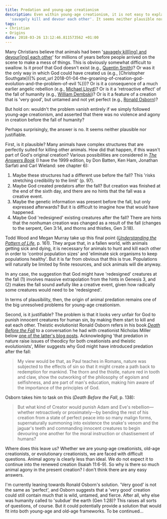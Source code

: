 ```yaml
---
title: Predation and young-age creationism
description: Even within young-age creationism, it is not easy to explain why animals
  'savagely kill and devour each other'. It seems neither plausible nor justifiable.
tags:
- Christian
- Origins
date: 2018-03-26 13:12:46.811573562 +01:00
---
```

Many Christians believe that animals had been '[savagely kill[ing] and devour[ing] each other](https://link.springer.com/article/10.1007%2FBF00141329)' for millions of years before people arrived on the scene to make a mess of things. This is obviously somewhat difficult to swallow. Is it proof that God doesn't exist (e.g., [Quentin Smith](https://link.springer.com/article/10.1007%2FBF00141329))? Or was it the only way in which God could have created us (e.g., [Christopher Southgate]({% post_url 2018-01-04-the-groaning-of-creation-god-evolution-and-the-problem-of-evil %}))? Or is it a consequence of a much earlier angelic rebellion (e.g., [Michael Lloyd](https://shop.alpha.org/product/259/caf%C3%A9-theology-michael-lloyd))? Or is it a 'retroactive effect' of the fall of humanity (e.g., [William Dembski](http://www.bhacademic.com/product/the-end-of-christianity/))? Or is it a feature of a creation that is 'very good', but untamed and not yet perfect (e.g., [Ronald Osborn](https://ronaldosborn.com/death-before-the-fall-biblical-literalism-and-the-problem-of-animal-suffering-ivp-academic-2014/))?

But hold on: wouldn't the problem vanish entirely if we simply followed young-age creationism, and asserted that there was no violence and agony in creation before the fall of humanity?

Perhaps surprisingly, the answer is no. It seems neither plausible nor justifiable.

First, is it plausible? Many animals have complex structures that are perfectly suited for killing other animals. How did that happen, if this wasn't part of God's original creation? Various possibilities are considered in [_The Answers Book_](https://www.amazon.co.uk/dp/B006J5MEC2/) (I have the 1999 edition, by Don Batten, Ken Ham, Jonathan Sarfati and Carl Wieland: see chapter 6):

1. Maybe these structures had a different use before the fall? This 'risks stretching credibility to the limit' (p. 97).
1. Maybe God created predators after the fall? But creation was finished at the end of the sixth day, and there are no hints that the fall was a creative event.
1. Maybe the genetic information was present before the fall, but only expressed afterwards? But it is difficult to imagine how that would have happened.
1. Maybe God 'redesigned' existing creatures after the fall? There are hints that the nonhuman creation was changed as a result of the fall (changes to the serpent, Gen 3:14, and thorns and thistles, Gen 3:18).

Todd Wood and Megan Murray take up this final point ([_Understanding the Pattern of Life_](https://www.amazon.co.uk/dp/0805427147), p. 161). They argue that, in a fallen world, with animals getting sick and dying, it is necessary for animals to hunt and kill each other in order to 'control population sizes' and 'eliminate sick organisms to keep populations healthy'. But it is far from obvious that this is true. Populations will naturally be limited by finite resources, and sick animals will die anyway.

In any case, the suggestion that God might have 'redesigned' creatures at the fall (1) involves massive extrapolation from the hints in Genesis 3, and (2) makes the fall sound awfully like a creative event, given how radically some creatures would need to be 'redesigned'.

In terms of plausibility, then, the origin of animal predation remains one of the big unresolved problems for young-age creationism.

Second, is it justifiable? The problem is that it looks very unfair for God to punish innocent creatures for human sin, by making them start to kill and eat each other. Theistic evolutionist Ronald Osborn refers in his book [_Death Before the Fall_](https://ronaldosborn.com/death-before-the-fall-biblical-literalism-and-the-problem-of-animal-suffering-ivp-academic-2014/) to a conversation he had with creationist Nicholas Miller below [one of the latter's blog posts](http://www.memorymeaningfaith.org/blog/2011/01/found-world-of-genesis-1-theistic-evolution-1.html). Acknowledging 'that predation in nature raise issues of theodicy for both creationists and theistic evolutionists', Miller suggests why God might have introduced predation after the fall:

> My view would be that, as Paul teaches in Romans, nature was subjected to the effects of sin so that it might create a path back to redemption for mankind. The thorn and the thistle, nature red in tooth and claw, show the outworking of the philosophy of egoism and selfishness, and are part of man's education, making him aware of the importance of the principles of God.

Osborn takes him to task on this (_Death Before the Fall_, p. 138):

> But what kind of Creator would punish Adam and Eve's rebellion&mdash;whether retroactively or proximately&mdash;by bending the rest of his creation from a state of perfect peace into so many malign forms, supernaturally summoning into existence the snake's venom and the jaguar's teeth and commanding innocent creatures to begin devouring one another for the moral instruction or chastisement of humans?

Where does this leave us? Whether we are young-age creationists, old-age creationists, or evolutionary creationists, we are faced with difficult questions. Animal agony is clearly less than ideal. We do not expect it to continue into the renewed creation (Isaiah 11:6-9). So why is there so much animal agony in the present creation? I don't think there are any easy answers.

I'm currently leaning towards Ronald Osborn's solution. 'Very good' is not the same as 'perfect', and Osborn suggests that a 'very good' creation could still contain much that is wild, untamed, and fierce. After all, why else was humanity called to 'subdue' the earth (Gen 1:28)? This raises all sorts of questions, of course. But it could potentially provide a solution that would fit into both young-age and old-age frameworks. To be continued...
